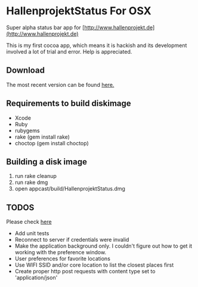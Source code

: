 # HallenprojektStatus For OSX

Super alpha status bar app for [http://www.hallenprojekt.de](http://www.hallenprojekt.de)

This is my first cocoa app, which means it is hackish and its development involved a lot of trial and error. Help is appreciated.

## Download

The most recent version can be found [here.](http://hallenprojekt.huesler-informatik.ch/HallenprojektStatus.dmg)

## Requirements to build diskimage

* Xcode
* Ruby
* rubygems
* rake (gem install rake)
* choctop (gem install choctop)

## Building a disk image

1. run rake cleanup
2. run rake dmg
3. open appcast/build/HallenprojektStatus.dmg

## TODOS

Please check [here](http://github.com/phuesler/Hallenprojektstatus/issues)

* Add unit tests
* Reconnect to server if credentials were invalid
* Make the application background only. I couldn't figure out how to get it working
  with the preference window.
* User preferences for favorite locations
* Use WIFI SSID and/or core location to list the closest places first
* Create proper http post requests with content type set to 'application/json'

[hallenprojekt.de]: http://www.hallenprojekt.de
